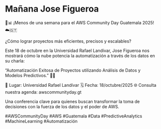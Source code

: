 
# Mañana Jose Figueroa

🚀📊 ¡Menos de una semana para el AWS Community Day Guatemala 2025! ☁️🇬🇹

¿Cómo lograr proyectos más eficientes, precisos y escalables? 

Este 18 de octubre en la Universidad Rafael Landívar, Jose Figueroa nos mostrará cómo la nube potencia la automatización a través de los datos en su charla:

“Automatización Exitosa de Proyectos utilizando Análisis de Datos y Modelos Predictivos.” 🤖💡

📍 Lugar: Universidad Rafael Landívar
🗓️ Fecha: 18/octubre/2025
🌐 Consulta nuestra agenda: awscommunityday.gt

Una conferencia clave para quienes buscan transformar la toma de decisiones con la fuerza de los datos y el poder de AWS.

#AWSCommunityDay #AWS #Guatemala #Data #PredictiveAnalytics #MachineLearning #Automatización
